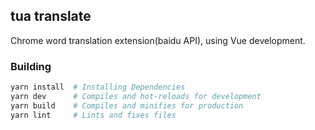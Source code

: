 ## tua translate
Chrome word translation extension(baidu API), using Vue development.

### Building

```bash
yarn install  # Installing Dependencies
yarn dev      # Compiles and hot-reloads for development
yarn build    # Compiles and minifies for production
yarn lint     # Lints and fixes files
```
